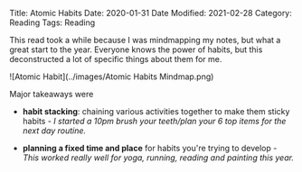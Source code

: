 Title: Atomic Habits
Date: 2020-01-31
Date Modified: 2021-02-28
Category: Reading
Tags: Reading

This read took a while because I was mindmapping my notes, but what a great start to the year. Everyone knows the power of habits, but this deconstructed a lot of specific things about them for me.

![Atomic Habit](../images/Atomic Habits Mindmap.png)

 Major takeaways were

- **habit stacking**: chaining various activities together to make them sticky habits - _I started a 10pm brush your teeth/plan your 6 top items for the next day routine._

- **planning a fixed time and place** for habits you're trying to develop - 
    _This worked really well for yoga, running, reading and painting this year._

